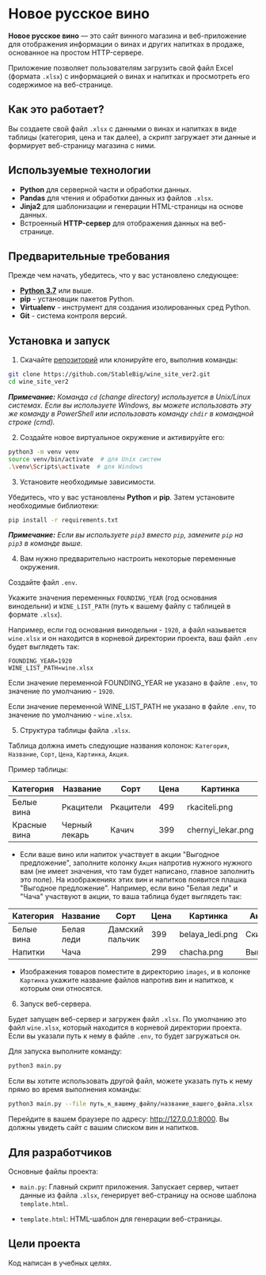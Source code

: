 # Новое русское вино

**Новое русское вино** — это сайт винного магазина и веб-приложение для отображения информации о винах и других напитках в продаже, основанное на простом HTTP-сервере.

Приложение позволяет пользователям загрузить свой файл Excel (формата `.xlsx`) с информацией о винах и напитках и просмотреть его содержимое на веб-странице.

## Как это работает?

Вы создаете свой файл `.xlsx` с данными о винах и напитках в виде таблицы (категория, цена и так далее), а скрипт загружает эти данные и формирует веб-страницу магазина с ними.

## Используемые технологии

* **Python** для серверной части и обработки данных.
* **Pandas** для чтения и обработки данных из файлов `.xlsx`.
* **Jinja2** для шаблонизации и генерации HTML-страницы на основе данных.
* Встроенный **HTTP-сервер** для отображения данных на веб-странице.

## Предварительные требования

Прежде чем начать, убедитесь, что у вас установлено следующее:

* **[Python 3.7](https://www.python.org/downloads/)** или выше.
* **pip** - установщик пакетов Python.
* **Virtualenv** - инструмент для создания изолированных сред Python.
* **Git** - система контроля версий.

## Установка и запуск

1. Скачайте [репозиторий](https://github.com/StableBig/wine_site_ver2) или клонируйте его, выполнив команды:

```bash
git clone https://github.com/StableBig/wine_site_ver2.git
cd wine_site_ver2
```

_**Примечание:** Команда  `cd` (change directory) используется в Unix/Linux системах. Если вы используете Windows, вы можете использовать эту же команду в PowerShell или использовать команду `chdir` в командной строке (cmd)._

2. Создайте новое виртуальное окружение и активируйте его:

```bash
python3 -m venv venv
source venv/bin/activate  # для Unix систем
.\venv\Scripts\activate  # для Windows
```

3. Установите необходимые зависимости.

Убедитесь, что у вас установлены **Python** и **pip**. Затем установите необходимые библиотеки:

```bash
pip install -r requirements.txt
```

_**Примечание:** Если вы используете `pip3` вместо `pip`, замените `pip` на `pip3` в команде выше._

4. Вам нужно предварительно настроить некоторые переменные окружения.

Создайте файл `.env`.

Укажите значения переменных `FOUNDING_YEAR` (год основания винодельни) и `WINE_LIST_PATH` (путь к вашему файлу с таблицей в формате `.xlsx`).

Например, если год основания винодельни - `1920`, а файл называется `wine.xlsx` и он находится в корневой директории проекта, ваш файл `.env` будет выглядеть так:

```
FOUNDING_YEAR=1920
WINE_LIST_PATH=wine.xlsx
```

Если значение переменной FOUNDING_YEAR не указано в файле `.env`, то значение по умолчанию - `1920`.

Если значение переменной WINE_LIST_PATH не указано в файле `.env`, то значение по умолчанию - `wine.xlsx`.

5. Структура таблицы файла `.xlsx`.

Таблица должна иметь следующие названия колонок: `Категория`, `Название`, `Сорт`, `Цена`, `Картинка`, `Акция`.

Пример таблицы:

| Категория    | Название      | Сорт      | Цена | Картинка       | Акция      |
|--------------|---------------|-----------|------|----------------|------------|
| Белые вина   | Ркацители     | Ркацители | 499  | rkaciteli.png  | Акция      |
| Красные вина | Черный лекарь | Качич     | 399  | chernyi_lekar.png  |         |

* Если ваше вино или напиток участвует в акции "Выгодное предложение", заполните колонку `Акция` напротив нужного нужного вам (не имеет значения, что там будет написано, главное заполнить это поле). На изображениях этих вин и напитков появится плашка "Выгодное предложение". Например, если вино "Белая леди" и "Чача" участвуют в акции, то ваша таблица будет выглядеть так:

| Категория  | Название   | Сорт            | Цена | Картинка        | Акция               |
|------------|------------|-----------------|------|-----------------|---------------------|
| Белые вина | Белая леди | Дамский пальчик | 399  | belaya_ledi.png | Скидка              |
| Напитки    | Чача       |                 | 299  | сhacha.png      | Выгодно |

* Изображения товаров поместите в директорию `images`, и в колонке `Картинка` укажите название файлов напротив вин и напитков, к которым они относятся.

6. Запуск веб-сервера.

Будет запущен веб-сервер и загружен файл `.xlsx`. По умолчанию это файл `wine.xlsx`, который находится в корневой директории проекта. Если вы указали путь к нему в файле `.env`, то будет загружаться он.

Для запуска выполните команду:

```bash
python3 main.py
```

Если вы хотите использовать другой файл, можете указать путь к нему прямо во время выполнения команды:

```bash
python3 main.py --file путь_к_вашему_файлу/название_вашего_файла.xlsx
```

Перейдите в вашем браузере по адресу: http://127.0.0.1:8000. Вы должны увидеть сайт с вашим списком вин и напитков.

## Для разработчиков

Основные файлы проекта:

* `main.py`: Главный скрипт приложения. Запускает сервер, читает данные из файла `.xlsx`, генерирует веб-страницу на основе шаблона `template.html`.

* `template.html`: HTML-шаблон для генерации веб-страницы.

## Цели проекта

Код написан в учебных целях.
